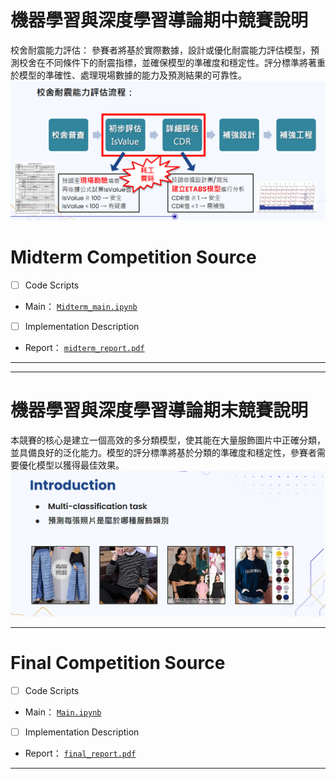 # 機器學習與深度學習導論期中競賽說明
校舍耐震能力評估：
參賽者將基於實際數據，設計或優化耐震能力評估模型，預測校舍在不同條件下的耐震指標，並確保模型的準確度和穩定性。評分標準將著重於模型的準確性、處理現場數據的能力及預測結果的可靠性。
![Figure](../Image/ML_src1.png)


# Midterm Competition Source

- [ ]  Code Scripts

  - Main： [`Midterm_main.ipynb`](https://github.com/WuRobber/CVMaterial/blob/main/ML/MidtermCompetition/Midterm_main.ipynb)

- [ ]  Implementation Description

  - Report： [`midterm_report.pdf`](https://github.com/WuRobber/CVMaterial/blob/main/ML/MidtermCompetition/midterm_report.pdf)


--- 
--- 

# 機器學習與深度學習導論期末競賽說明
本競賽的核心是建立一個高效的多分類模型，使其能在大量服飾圖片中正確分類，並具備良好的泛化能力。模型的評分標準將基於分類的準確度和穩定性，參賽者需要優化模型以獲得最佳效果。
![Figure](../Image/ML_src2.png)

---

# Final Competition Source

- [ ]  Code Scripts

  - Main： [`Main.ipynb`](https://github.com/WuRobber/CVMaterial/blob/main/ML/FinalCompetition/Main.ipynb)

- [ ]  Implementation Description

  - Report： [`final_report.pdf`](https://github.com/WuRobber/CVMaterial/blob/main/ML/FinalCompetition/final_report.pdf)
---



